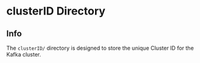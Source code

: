 # clusterID Directory

## Info

The `clusterID/` directory is designed to store the unique Cluster ID for the Kafka cluster.